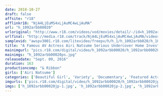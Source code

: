 ```yaml
---
date: 2018-10-27
draft: false
affsite: "r18"
afflinkr18: "NjA4LjEuMS4xLjAuMC4wLjAuMA"
url: "h_1092arbb00020"
urloriginal: "http://www.r18.com/videos/vod/movies/detail/-/id=h_1092arbb00020"
urlfinal: "http://media.r18.com/track/NjA4LjEuMS4xLjAuMC4wLjAuMA/videos/vod/movies/detail/-/id=h_1092arbb00020"
samplevid: "awspv3001.r18.com/litevideo/freepv/h/h_1/h_1092arbb020/h_1092arbb020_dmb_w.mp4"
title: "A Famous AV Actress Airi Natsume Serious Undercover Home Investigation"
mainimgurl: "pics.r18.com/digital/video/h_1092arbb00020/h_1092arbb00020ps.jpg"
mainimgs: "h_1092arbb00020ps.jpg"
releasedate: "Sept. 09, 2016"
duration: 163
productioncomp: "& Ribbon"
girls: ['Airi Natsume']
categories: ['Beautiful Girl', 'Variety', 'Documentary', 'Featured Actress', 'Creampie', 'Hi-Def']
imgurls: ['pics.r18.com/digital/video/h_1092arbb00020/h_1092arbb00020jp-1.jpg', 'pics.r18.com/digital/video/h_1092arbb00020/h_1092arbb00020jp-2.jpg', 'pics.r18.com/digital/video/h_1092arbb00020/h_1092arbb00020jp-3.jpg', 'pics.r18.com/digital/video/h_1092arbb00020/h_1092arbb00020jp-4.jpg', 'pics.r18.com/digital/video/h_1092arbb00020/h_1092arbb00020jp-5.jpg', 'pics.r18.com/digital/video/h_1092arbb00020/h_1092arbb00020jp-6.jpg', 'pics.r18.com/digital/video/h_1092arbb00020/h_1092arbb00020jp-7.jpg', 'pics.r18.com/digital/video/h_1092arbb00020/h_1092arbb00020jp-8.jpg', 'pics.r18.com/digital/video/h_1092arbb00020/h_1092arbb00020jp-9.jpg', 'pics.r18.com/digital/video/h_1092arbb00020/h_1092arbb00020jp-10.jpg', 'pics.r18.com/digital/video/h_1092arbb00020/h_1092arbb00020jp-11.jpg', 'pics.r18.com/digital/video/h_1092arbb00020/h_1092arbb00020jp-12.jpg', 'pics.r18.com/digital/video/h_1092arbb00020/h_1092arbb00020jp-13.jpg', 'pics.r18.com/digital/video/h_1092arbb00020/h_1092arbb00020jp-14.jpg', 'pics.r18.com/digital/video/h_1092arbb00020/h_1092arbb00020jp-15.jpg', 'pics.r18.com/digital/video/h_1092arbb00020/h_1092arbb00020jp-16.jpg', 'pics.r18.com/digital/video/h_1092arbb00020/h_1092arbb00020jp-17.jpg', 'pics.r18.com/digital/video/h_1092arbb00020/h_1092arbb00020jp-18.jpg', 'pics.r18.com/digital/video/h_1092arbb00020/h_1092arbb00020jp-19.jpg', 'pics.r18.com/digital/video/h_1092arbb00020/h_1092arbb00020jp-20.jpg']
imgs: ['h_1092arbb00020jp-1.jpg', 'h_1092arbb00020jp-2.jpg', 'h_1092arbb00020jp-3.jpg', 'h_1092arbb00020jp-4.jpg', 'h_1092arbb00020jp-5.jpg', 'h_1092arbb00020jp-6.jpg', 'h_1092arbb00020jp-7.jpg', 'h_1092arbb00020jp-8.jpg', 'h_1092arbb00020jp-9.jpg', 'h_1092arbb00020jp-10.jpg', 'h_1092arbb00020jp-11.jpg', 'h_1092arbb00020jp-12.jpg', 'h_1092arbb00020jp-13.jpg', 'h_1092arbb00020jp-14.jpg', 'h_1092arbb00020jp-15.jpg', 'h_1092arbb00020jp-16.jpg', 'h_1092arbb00020jp-17.jpg', 'h_1092arbb00020jp-18.jpg', 'h_1092arbb00020jp-19.jpg', 'h_1092arbb00020jp-20.jpg']
---
```

